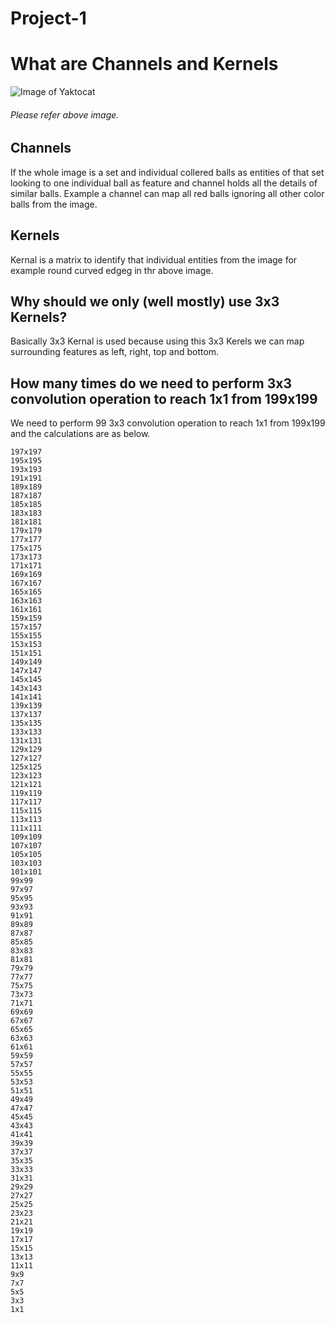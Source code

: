 # Project-1
# What are Channels and Kernels
![Image of Yaktocat](https://i2.wp.com/i.imgur.com/z2RHZnH.png)
###### Please refer above image.

## Channels
If the whole image is a set and individual collered balls as entities of that set
looking to one individual ball as feature and channel holds all the details of similar balls.
Example a channel can map all red balls ignoring all other color balls from the image.

## Kernels
Kernal is a matrix to identify that individual entities from the image for example round curved edgeg in thr above image.

## Why should we only (well mostly) use 3x3 Kernels?
Basically 3x3 Kernal is used because using this 3x3 Kerels we can map surrounding features as left, right, top and bottom.

## How many times do we need to perform 3x3 convolution operation to reach 1x1 from 199x199 
We need to perform 99 3x3 convolution operation to reach 1x1 from 199x199 and the calculations are as below.
```
197x197
195x195
193x193
191x191
189x189
187x187
185x185
183x183
181x181
179x179
177x177
175x175
173x173
171x171
169x169
167x167
165x165
163x163
161x161
159x159
157x157
155x155
153x153
151x151
149x149
147x147
145x145
143x143
141x141
139x139
137x137
135x135
133x133
131x131
129x129
127x127
125x125
123x123
121x121
119x119
117x117
115x115
113x113
111x111
109x109
107x107
105x105
103x103
101x101
99x99
97x97
95x95
93x93
91x91
89x89
87x87
85x85
83x83
81x81
79x79
77x77
75x75
73x73
71x71
69x69
67x67
65x65
63x63
61x61
59x59
57x57
55x55
53x53
51x51
49x49
47x47
45x45
43x43
41x41
39x39
37x37
35x35
33x33
31x31
29x29
27x27
25x25
23x23
21x21
19x19
17x17
15x15
13x13
11x11
9x9
7x7
5x5
3x3
1x1
```
